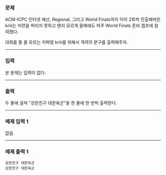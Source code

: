 ### 문제
ACM-ICPC 인터넷 예선, Regional, 그리고 World Finals까지 이미 2회씩 진출해버린 kriii는 미련을 버리지 못하고 왠지 모르게 올해에도 파주 World Finals 준비 캠프에 참여했다.

대회를 뜰 줄 모르는 지박령 kriii를 위해서 격려의 문구를 출력해주자.
***
### 입력
본 문제는 입력이 없다.
***
### 출력
두 줄에 걸쳐 "강한친구 대한육군"을 한 줄에 한 번씩 출력한다.
***
### 예제 입력 1
없음
***
### 예제 출력 1
```shell
강한친구 대한육군
강한친구 대한육군
```
